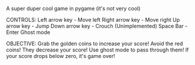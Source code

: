 A super duper cool game in pygame (it's not very cool)

CONTROLS:
Left arrow key - Move left
Right arrow key - Move right
Up arrow key - Jump
Down arrow key - Crouch (Unimplemented)
Space Bar - Enter Ghost mode

OBJECTIVE:
Grab the golden coins to increase your score!
Avoid the red coins! They decrease your score! Use ghost mode to pass through them!
If your score drops below zero, it's game over!


